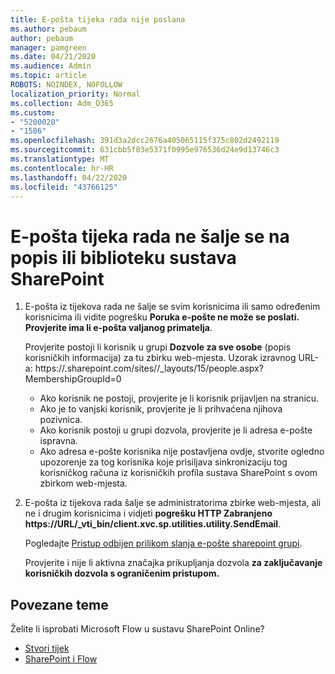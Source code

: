 ```yaml
---
title: E-pošta tijeka rada nije poslana
ms.author: pebaum
author: pebaum
manager: pamgreen
ms.date: 04/21/2020
ms.audience: Admin
ms.topic: article
ROBOTS: NOINDEX, NOFOLLOW
localization_priority: Normal
ms.collection: Adm_O365
ms.custom:
- "5200020"
- "1586"
ms.openlocfilehash: 391d3a2dcc2676a405065115f375c802d2492119
ms.sourcegitcommit: 631cbb5f03e5371f0995e976536d24e9d13746c3
ms.translationtype: MT
ms.contentlocale: hr-HR
ms.lasthandoff: 04/22/2020
ms.locfileid: "43766125"
---
```

# <a name="workflow-email-is-not-being-sent-for-a-sharepoint-list-or-library"></a>E-pošta tijeka rada ne šalje se na popis ili biblioteku sustava SharePoint

1. E-pošta iz tijekova rada ne šalje se svim korisnicima ili samo određenim korisnicima ili vidite pogrešku **Poruka e-pošte ne može se poslati. Provjerite ima li e-pošta valjanog primatelja**.

    Provjerite postoji li korisnik u grupi **Dozvole za sve osobe** (popis korisničkih informacija) za tu zbirku web-mjesta.  Uzorak izravnog URL-a: https://<tenant>.sharepoint.com/sites/<sitename>/_layouts/15/people.aspx? MembershipGroupId=0

    - Ako korisnik ne postoji, provjerite je li korisnik prijavljen na stranicu. 
    - Ako je to vanjski korisnik, provjerite je li prihvaćena njihova pozivnica.
    - Ako korisnik postoji u grupi dozvola, provjerite je li adresa e-pošte ispravna.
    - Ako adresa e-pošte korisnika nije postavljena ovdje, stvorite ogledno upozorenje za tog korisnika koje prisiljava sinkronizaciju tog korisničkog računa iz korisničkih profila sustava SharePoint s ovom zbirkom web-mjesta.
 
2. E-pošta iz tijekova rada šalje se administratorima zbirke web-mjesta, ali ne i drugim korisnicima i vidjeti **pogrešku HTTP Zabranjeno <span>https:</span>//URL/_vti_bin/client.xvc.sp.utilities.utility.SendEmail**.
 

    Pogledajte [Pristup odbijen prilikom slanja e-pošte sharepoint grupi](https://docs.microsoft.com/sharepoint/support/sharing-and-permissions/access-denied-when-send-an-email-to-groups).

    Provjerite i nije li aktivna značajka prikupljanja dozvola **za zaključavanje korisničkih dozvola s ograničenim pristupom.**


## <a name="related-topics"></a>Povezane teme
Želite li isprobati Microsoft Flow u sustavu SharePoint Online?
- [Stvori tijek](https://support.office.com/article/Create-a-flow-for-a-list-or-library-in-SharePoint-Online-or-OneDrive-for-Business-a9c3e03b-0654-46af-a254-20252e580d01) 
- [SharePoint i Flow](https://flow.microsoft.com/blog/sharepoint-and-flow/) 


